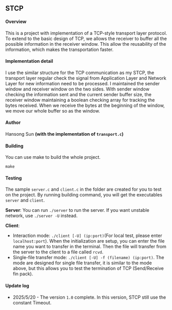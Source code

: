 ## STCP

#### Overview

This is a project with implementation of a TCP-style transport layer protocol. To extend to the basic design of TCP, we allows the receiver to buffer all the possible information in the receiver window. This allow the reusability of the information, which makes the transportation faster. 



#### Implementation detail

I use the similar structure for the TCP communication as my STCP, the transport layer regular check the signal from Application Layer and Network Layer for new information need to be processed. I maintained the sender window and receiver window on the two sides. With sender window checking the information sent and the current sender buffer size, the receiver window maintaining a boolean checking array for tracking the bytes received. When we receive the bytes at the beginning of the window, we move our whole buffer so as the window.



#### Author

Hansong Sun **(with the implementation of `transport.c`)**



#### Building

You can use make to build the whole project.

```
make
```



#### Testing

The sample `server.c` and `client.c` in the folder are created for you to test on the project. By running building command, you will get the executables `server` and `client`. 

**Server**: You can run `./server` to run the server. If you want unstable network, use `./server -U` instead.

**Client**: 

- Interaction mode: `./client [-U] (ip:port)`(For local test, please enter `localhost:port`). When the initialization are setup, you can enter the file name you want to transfer in the terminal. Then the file will transfer from the server to the client to a file called `rcvd`. 
- Single-file transfer mode: `./client [-U] -f (filename) (ip:port)`. The mode are designed for single file transfer, it is similar to the mode above, but this allows you to test the termination of TCP (Send/Receive fin pack).



#### Update log

- 2025/5/20 - The version `1.0` complete. In this version, STCP still use the constant Timeout.